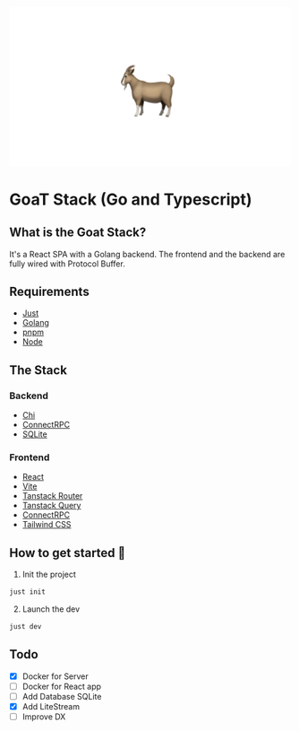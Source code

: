 <p align="center">
<img src="goat.png " alt="Goat Stack" />
</p>


# GoaT Stack (Go and Typescript)

## What is the Goat Stack?

It's a React SPA with a Golang backend. The frontend and the backend are fully wired with Protocol Buffer.


## Requirements
- [Just](https://just.systems)
- [Golang](https://go.dev/)
- [pnpm](https://pnpm.io)
- [Node](https://nodejs.org/en)

## The Stack

### Backend

- [Chi](https://go-chi.io/#/)
- [ConnectRPC](https://connectrpc.com/)
- [SQLite](https://www.sqlite.org/)


### Frontend

- [React](https://react.dev/)
- [Vite](https://vite.dev/)
- [Tanstack Router](https://tanstack.com/router/latest)
- [Tanstack Query](https://tanstack.com/query/latest)
- [ConnectRPC](https://connectrpc.com/)
- [Tailwind CSS](https://www.tailwindcss.com)

## How to get started 🚀

1. Init the project
```bash
just init
```

2. Launch the dev

```bash
just dev
```

## Todo

- [X] Docker for Server
- [ ] Docker for React app
- [ ] Add Database SQLite
- [X] Add LiteStream
- [ ] Improve DX
